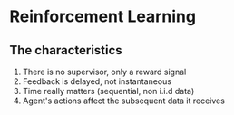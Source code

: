 # Reinforcement Learning

## The characteristics

1. There is no supervisor, only a reward signal
2. Feedback is delayed, not instantaneous
3. Time really matters (sequential, non i.i.d data)
4. Agent's actions affect the subsequent data it receives